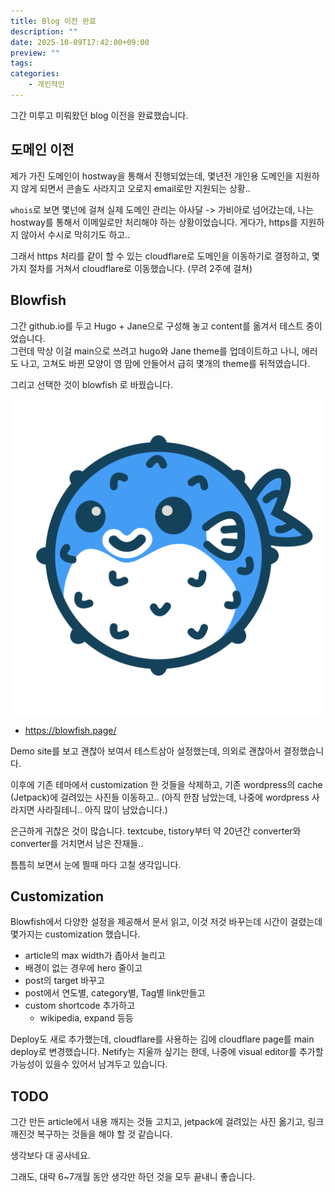 ```yaml
---
title: Blog 이전 완료
description: ""
date: 2025-10-09T17:42:00+09:00
preview: ""
tags:
categories:
    - 개인적인
---
```


그간 미루고 미뤄왔던 blog 이전을 완료했습니다.

## 도메인 이전
제가 가진 도메인이 hostway을 통해서 진행되었는데, 몇년전 개인용 도메인을 지원하지 않게 되면서 콘솔도 사라지고 오로지 email로만 지원되는 상황..

`whois`로 보면 몇넌에 걸쳐 실제 도메인 관리는 아사달 -> 가비아로 넘어갔는데, 나는 hostway를 통해서 이메일로만 처리해야 하는 상황이었습니다.
게다가, https를 지원하지 않아서 수시로 막히기도 하고..

그래서 https 처리를 같이 할 수 있는 cloudflare로 도메인을 이동하기로 결정하고, 몇 가지 절차를 거쳐서 cloudflare로 이동했습니다. (무려 2주에 걸쳐)

## Blowfish
그간 github.io를 두고 Hugo + Jane으로 구성해 놓고 content를 옮겨서 테스트 중이었습니다.
<br>
그런데 막상 이걸 main으로 쓰려고 hugo와 Jane theme를 업데이트하고 나니, 에러도 나고, 고쳐도 바뀐 모양이 영 맘에 안들어서 급히 몇개의 theme를 뒤적였습니다.

그리고 선택한 것이 blowfish 로 바꿨습니다.

<img src="featured_blowfish_logo_transparent.png">

- https://blowfish.page/

Demo site를 보고 괜찮아 보여서 테스트삼아 설정했는데, 의외로 괜찮아서 결정했습니다.

이후에 기존 테마에서 customization 한 것들을 삭제하고, 기존 wordpress의 cache (Jetpack)에 걸려있는 사진들 이동하고.. (아직 한참 남았는데, 나중에 wordpress 사라지면 사라질테니.. 아직 많이 남았습니다.)

은근하게 귀찮은 것이 많습니다. textcube, tistory부터 약 20년간 converter와 converter를 거치면서 남은 잔재들..

틈틈히 보면서 눈에 띌때 마다 고칠 생각입니다.

## Customization

Blowfish에서 다양한 설정을 제공해서 문서 읽고, 이것 저것 바꾸는데 시간이 걸렸는데 몇가지는 customization 했습니다.

- article의 max width가 좁아서 늘리고
- 배경이 없는 경우에 hero 줄이고
- post의 target 바꾸고
- post에서 연도별, category별, Tag별 link만들고
- custom shortcode 추가하고
  - wikipedia, expand 등등

Deploy도 새로 추가했는데, cloudflare를 사용하는 김에 cloudflare page를 main deploy로 변경했습니다. Netify는 지울까 싶기는 한데, 나중에 visual editor를 추가할 가능성이 있을수 있어서 남겨두고 있습니다.

## TODO
그간 만든 article에서 내용 깨지는 것들 고치고, jetpack에 걸려있는 사진 옮기고, 링크 깨진것 복구하는 것들을 해야 할 것 같습니다.

생각보다 대 공사네요.

그래도, 대략 6~7개월 동안 생각만 하던 것을 모두 끝내니 좋습니다.
